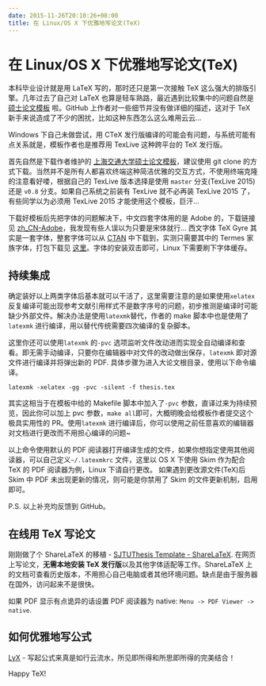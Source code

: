 ```yaml
---
date: 2015-11-26T20:10:26+08:00
title: 在 Linux/OS X 下优雅地写论文(TeX)
---
```


# 在 Linux/OS X 下优雅地写论文(TeX)

本科毕业设计就是用 LaTeX 写的，那时还只是第一次接触 TeX 这么强大的排版引擎。几年过去了自己对 LaTeX 也算是轻车熟路，最近遇到比较集中的问题自然是 [硕士论文模板](https://github.com/weijianwen/SJTUThesis) 啦。GitHub 上作者对一些细节并没有做详细的描述，这对于 TeX 新手来说造成了不少的困扰，比如这种东西怎么这么难用云云... 
<!--more-->

Windows 下自己未做尝试，用 CTeX 发行版编译的可能会有问题，与系统可能有点关系就是，模板作者也是推荐用 TexLive 这种跨平台的 TeX 发行版。

首先自然是下载作者维护的 [上海交通大学硕士论文模板](https://github.com/weijianwen/SJTUThesis)，建议使用 git clone 的方式下载。当然并不是所有人都喜欢终端这种简洁优雅的交互方式，不使用终端克隆的注意看好喽，根据自己的 TexLive 版本选择是使用 `master` 分支(TexLive 2015)还是 `v0.8` 分支。如果自己系统之前装有 TexLive 就不必再装 TexLive 2015 了，有些同学以为必须用 TexLive 2015 才能使用这个模板，巨汗... 

下载好模板后先把字体的问题解决下，中文四套字体用的是 Adobe 的，下载链接见 [zh_CN-Adobe](https://github.com/billryan/resume/tree/zh_CN/fonts/zh_CN-Adobe)，我发现有些人误以为只要是宋体就行... 西文字体 TeX Gyre 其实是一套字体，整套字体可以从 [CTAN](http://www.ctan.org/tex-archive/fonts/tex-gyre/fonts/opentype/public/tex-gyre) 中下载到，实测只需要其中的 Termes 家族字体，打包下载见 [这里](http://7xojrx.com1.z0.glb.clouddn.com/docs/TeX-Gyre-Termes.zip)。字体的安装双击即可，Linux 下需要刷下字体缓存。

## 持续集成

确定装好以上两类字体后基本就可以干活了，这里需要注意的是如果使用`xelatex` 反复编译可能出现参考文献引用样式不是数字序号的问题，初步推测是编译时可能缺少外部文件。解决办法是使用`latexmk`替代，作者的 make 脚本中也是使用了`latexmk` 进行编译，用以替代传统需要四次编译的复杂脚本。

这里你还可以使用`latexmk`  的`-pvc` 选项监听文件改动进而实现全自动编译和查看。即无需手动编译，只要你在编辑器中对文件的改动做出保存，`latexmk` 即对源文件进行编译并将弹出新的 PDF. 具体步骤为进入大论文根目录，使用以下命令编译。
```
latexmk -xelatex -gg -pvc -silent -f thesis.tex
```
其实这相当于在模板中给的 Makefile 脚本中加入了`-pvc` 参数，直译过来为持续预览，因此你可以加上 pvc 参数，`make all`即可，大概明晚会给模板作者提交这个极具实用性的 PR。使用`latexmk` 进行编译后，你可以使用之前任意喜欢的编辑器对文档进行更改而不用担心编译的问题~

以上命令使用默认的 PDF 阅读器打开编译生成的文件，如果你想指定使用其他阅读器，可以自己定义`~/.latexmkrc` 文件，这里以 OS X 下使用 Skim 作为配合 TeX 的 PDF 阅读器为例，Linux 下请自行更改。
如果遇到更改源文件(TeX)后 Skim 中 PDF 未出现更新的情况，则可能是你禁用了 Skim 的文件更新机制，启用即可。

P.S. 以上补充均反馈到 GitHub。

## 在线用 TeX 写论文

刚刚做了个 ShareLaTeX 的移植 - [SJTUThesis Template - ShareLaTeX](https://www.sharelatex.com/templates/566ea0fb08f4ac510fbc6b9e).
在网页上写论文，**无需本地安装 TeX 发行版**以及其他字体适配等工作。ShareLaTeX 上的文档可查看历史版本，不用担心自己电脑或者其他环境问题。缺点是由于服务器在国外，访问起来不是很快。

如果 PDF 显示有点诡异的话设置 PDF 阅读器为 native: `Menu -> PDF Viewer -> native`.

## 如何优雅地写公式

[LyX](http://www.lyx.org/) - 写起公式来真是如行云流水，所见即所得和所思即所得的完美结合！

Happy TeX!